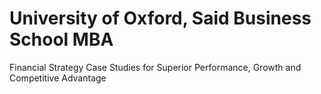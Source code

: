 # University of Oxford, Said Business School MBA
Financial Strategy Case Studies for Superior Performance, Growth and Competitive Advantage
